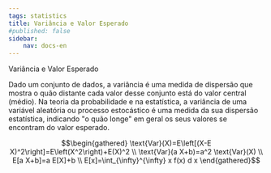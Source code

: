 ```yaml
---
tags: statistics
title: Variância e Valor Esperado
#published: false
sidebar:
    nav: docs-en
---
```


Variância e Valor Esperado

Dado um conjunto de dados, a variância é uma medida de dispersão que mostra o quão distante cada valor desse conjunto está do valor central (médio). Na teoria da probabilidade e na estatística, a variância de uma variável aleatória ou processo estocástico é uma medida da sua dispersão estatística, indicando "o quão longe" em geral os seus valores se encontram do valor esperado.

$$\begin{gathered}
\text{Var}(X)=E\left[(X-E X)^2\right]=E\left(X^2\right)+E(X)^2 \\
\text{Var}(a X+b)=a^2 \text{Var}(X) \\
E[a X+b]=a E[X]+b \\
E[x]=\int_{\infty}^{\infty} x f(x) d x
\end{gathered}$$

